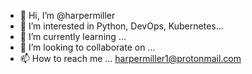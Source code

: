 - 👋 Hi, I’m @harpermiller
- 👀 I’m interested in Python, DevOps, Kubernetes...
- 🌱 I’m currently learning ...
- 💞️ I’m looking to collaborate on ...
- 📫 How to reach me ... harpermiller1@protonmail.com

<!---
harpermiller/harpermiller is a ✨ special ✨ repository because its `README.md` (this file) appears on your GitHub profile.
You can click the Preview link to take a look at your changes.
--->
